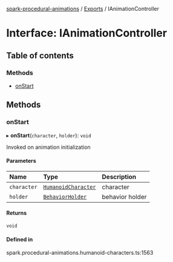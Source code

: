 [spark-procedural-animations](../README.md) / [Exports](../modules.md) / IAnimationController

# Interface: IAnimationController

## Table of contents

### Methods

- [onStart](IAnimationController.md#onstart)

## Methods

### onStart

▸ **onStart**(`character`, `holder`): `void`

Invoked on animation initialization

#### Parameters

| Name | Type | Description |
| :------ | :------ | :------ |
| `character` | [`HumanoidCharacter`](../classes/HumanoidCharacter.md) | character |
| `holder` | [`BehaviorHolder`](../classes/BehaviorHolder.md) | behavior holder |

#### Returns

`void`

#### Defined in

spark.procedural-animations.humanoid-characters.ts:1563
